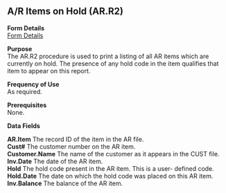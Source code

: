 ##  A/R Items on Hold (AR.R2)

<PageHeader />

**Form Details**  
[ Form Details ](AR-R2-1/README.md)   

**Purpose**  
The AR.R2 procedure is used to print a listing of all AR items which are
currently on hold. The presence of any hold code in the item qualifies that
item to appear on this report.

**Frequency of Use**  
As required.

**Prerequisites**  
None.

**Data Fields**

**AR.Item** The record ID of the item in the AR file.  
**Cust#** The customer number on the AR item.  
**Customer.Name** The name of the customer as it appears in the CUST file.  
**Inv.Date** The date of the AR item.  
**Hold** The hold code present in the AR item. This is a user- defined code.  
**Hold.Date** The date on which the hold code was placed on this AR item.  
**Inv.Balance** The balance of the AR item.  
  
<badge text= "Version 8.10.57" vertical="middle" />

<PageFooter />